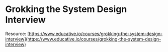 # Grokking the System Design Interview

Resource: [https://www.educative.io/courses/grokking-the-system-design-interview](https://www.educative.io/courses/grokking-the-system-design-interview)